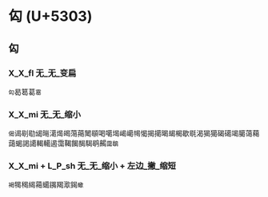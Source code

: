 # 匃 (U+5303)

## 匃

### X_X_fl 无_无_变扁
`匃`曷䈓葛`䨠`

### X_X_mi 无_无_缩小
`偈`谒㓭㔠㡫㬞㵧㷎㿣䔽䔾䦪䫘喝噶堨嵑嶱幆愒揭擖暍朅楬歇毼渴猲獦碣礍竭臈蔼藒藹蝎謁譪輵轕遏霭鞨餲馤騔鹖齃`靄鶡`

### X_X_mi + L_P_sh 无_无_缩小 + 左边_撇_缩短
`褐`㹇䅥䋵䕣䗶䥟羯㵣鍻`蠍`
